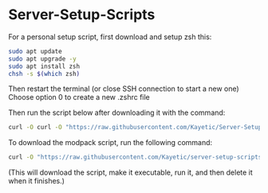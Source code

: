 # Server-Setup-Scripts

For a personal setup script, first download and setup zsh this:

```bash
sudo apt update
sudo apt upgrade -y
sudo apt install zsh
chsh -s $(which zsh)
```

Then restart the terminal (or close SSH connection to start a new one)
Choose option 0 to create a new .zshrc file

Then run the script below after downloading it with the command:

```bash
curl -O curl -O "https://raw.githubusercontent.com/Kayetic/Server-Setup-Scripts/main/setup.sh" && chmod +x ./setup.sh
```

To download the modpack script, run the following command:

```bash
curl -O "https://raw.githubusercontent.com/Kayetic/server-setup-scripts/main/minecraft-general.sh" && chmod +x general.sh && sudo bash general.sh && rm general.sh
```

(This will download the script, make it executable, run it, and then delete it when it finishes.)
